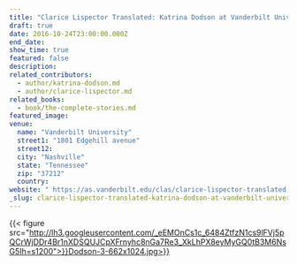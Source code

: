 ```yaml
---
title: "Clarice Lispector Translated: Katrina Dodson at Vanderbilt University"
draft: true
date: 2016-10-24T23:00:00.000Z
end_date:
show_time: true
featured: false
description:
related_contributors:
  - author/katrina-dodson.md
  - author/clarice-lispector.md
related_books:
  - book/the-complete-stories.md
featured_image: 
venue:
  name: "Vanderbilt University"
  street1: "1801 Edgehill avenue"
  street12:
  city: "Nashville"
  state: "Tennessee"
  zip: "37212"
  country:
website: " https://as.vanderbilt.edu/clas/clarice-lispector-translated-a-conversation-with-katrina-dodson/"
_slug: clarice-lispector-translated-katrina-dodson-at-vanderbilt-university
---
```


{{< figure src="http://lh3.googleusercontent.com/_eEMOnCs1c_6484ZtfzN1cs9lFVj5pQCrWjDDr4Br1nXDSQUJCpXFrnyhc8nGa7Re3_XkLhPX8eyMyGQ0tB3M6NsG5Ih=s1200">}}Dodson-3-662x1024.jpg>}}

